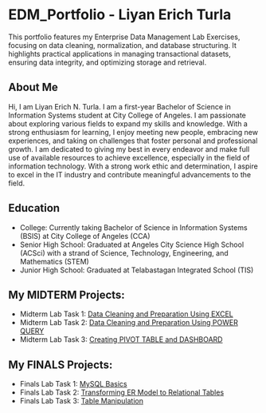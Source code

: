 # EDM_Portfolio - Liyan Erich Turla
This portfolio features my Enterprise Data Management Lab Exercises, focusing on data cleaning, normalization, and database structuring. It highlights practical applications in managing transactional datasets, ensuring data integrity, and optimizing storage and retrieval.

## About Me
Hi, I am Liyan Erich N. Turla. I am a first-year Bachelor of Science in Information Systems student at City College of Angeles. I am passionate about exploring various fields to expand my skills and knowledge. With a strong enthusiasm for learning, I enjoy meeting new people, embracing new experiences, and taking on challenges that foster personal and professional growth. I am dedicated to giving my best in every endeavor and make full use of available resources to achieve excellence, especially in the field of information technology. With a strong work ethic and determination, I aspire to excel in the IT industry and contribute meaningful advancements to the field.

## Education
- College: Currently taking Bachelor of Science in Information Systems (BSIS) at City College of Angeles (CCA)
- Senior High School: Graduated at Angeles City Science High School (ACSci) with a strand of Science, Technology, Engineering, and Mathematics (STEM)
- Junior High School: Graduated at Telabastagan Integrated School (TIS)

## My MIDTERM Projects:
- Midterm Lab Task 1: [Data Cleaning and Preparation Using EXCEL](https://lrcht06.github.io/MLT1/)
- Midterm Lab Task 2: [Data Cleaning and Preparation Using POWER QUERY](https://lrcht06.github.io/MLT2/)
- Midterm Lab Task 3: [Creating PIVOT TABLE and DASHBOARD](https://lrcht06.github.io/MLT3/)

## My FINALS Projects:
- Finals Lab Task 1: [MySQL Basics](https://lrcht06.github.io/MLT1/)
- Finals Lab Task 2: [Transforming ER Model to Relational Tables](https://lrcht06.github.io/MLT2/)
- Finals Lab Task 3: [Table Manipulation](https://lrcht06.github.io/MLT3/)

